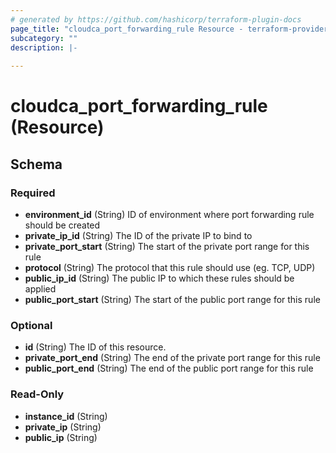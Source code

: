 ```yaml
---
# generated by https://github.com/hashicorp/terraform-plugin-docs
page_title: "cloudca_port_forwarding_rule Resource - terraform-provider-cloudca"
subcategory: ""
description: |-
  
---
```


# cloudca_port_forwarding_rule (Resource)





<!-- schema generated by tfplugindocs -->
## Schema

### Required

- **environment_id** (String) ID of environment where port forwarding rule should be created
- **private_ip_id** (String) The ID of the private IP to bind to
- **private_port_start** (String) The start of the private port range for this rule
- **protocol** (String) The protocol that this rule should use (eg. TCP, UDP)
- **public_ip_id** (String) The public IP to which these rules should be applied
- **public_port_start** (String) The start of the public port range for this rule

### Optional

- **id** (String) The ID of this resource.
- **private_port_end** (String) The end of the private port range for this rule
- **public_port_end** (String) The end of the public port range for this rule

### Read-Only

- **instance_id** (String)
- **private_ip** (String)
- **public_ip** (String)


